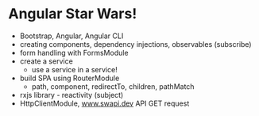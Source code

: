 # Angular Star Wars!

* Bootstrap, Angular, Angular CLI
* creating components, dependency injections, observables (subscribe)
* form handling with FormsModule
* create a service
  * use a service in a service!
* build SPA using RouterModule
  * path, component, redirectTo, children, pathMatch
* rxjs library - reactivity (subject)
* HttpClientModule, www.swapi.dev API GET request
